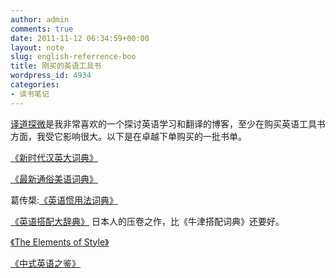 ```yaml
---
author: admin
comments: true
date: 2011-11-12 06:34:59+00:00
layout: note
slug: english-referrence-boo
title: 刚买的英语工具书
wordpress_id: 4934
categories:
- 读书笔记
---
```


[译道探微](http://blog.tianya.cn/blogger/blog_main.asp?BlogID=826832)是我非常喜欢的一个探讨英语学习和翻译的博客，至少在购买英语工具书方面，我受它影响很大。以下是在卓越下单购买的一批书单。





[《新时代汉英大词典》](http://blog.tianya.cn/blogger/post_read.asp?BlogID=826832&PostID=35183188)





[《最新通俗美语词典》](http://blog.tianya.cn/blogger/post_read.asp?BlogID=826832&PostID=35155513)





葛传槼:[《英语惯用法词典》](http://blog.tianya.cn/blogger/post_read.asp?BlogID=826832&PostID=35103322)





[《英语搭配大辞典》](http://blog.tianya.cn/blogger/post_read.asp?BlogID=826832&PostID=35076300) 日本人的压卷之作，比《牛津搭配词典》还要好。





[《The Elements of Style》](http://blog.tianya.cn/blogger/post_read.asp?BlogID=826832&PostID=36587626)





[《中式英语之鉴》](http://blog.tianya.cn/blogger/post_read.asp?BlogID=826832&PostID=36574131)



